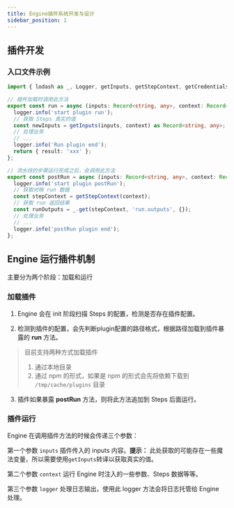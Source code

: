```yaml
---
title: Engine插件系统开发与设计
sidebar_position: 1
---
```


## 插件开发

### 入口文件示例

```ts
import { lodash as _, Logger, getInputs, getStepContext, getCredentials } from '@serverless-cd/core'; // core 支持方法: https://github.com/serverless-cd/toolkit/blob/master/packages/core/src/index.ts

// 插件加载时调用此方法
export const run = async (inputs: Record<string, any>, context: Record<string, any>, logger: Logger) => {
  logger.info('start plugin run');
  // 获取 Steps 真实的值
  const newInputs = getInputs(inputs, context) as Record<string, any>;
  // 处理业务
  // ...
  logger.info('Run plugin end');
  return { result: 'xxx' };
};

// 流水线的步骤运行完成之后，会调用此方法
export const postRun = async (inputs: Record<string, any>, context: Record<string, any>, logger: Logger) => {
  logger.info('start plugin postRun');
  // 获取对映 run 数据
  const stepContext = getStepContext(context);
  // 获取 run 返回结果
  const runOutputs = _.get(stepContext, 'run.outputs', {});
  // 处理业务
  // ...
  logger.info('postRun plugin end');
};
```

## Engine 运行插件机制

主要分为两个阶段：加载和运行

### 加载插件

1. Engine 会在 init 阶段扫描 Steps 的配置，检测是否存在插件配置。

2. 检测到插件的配置，会先判断plugin配置的路径格式，根据路径加载到插件暴露的 **run** 方法。

> 目前支持两种方式加载插件
>   1. 通过本地目录
>   2. 通过 npm 的形式，如果是 npm 的形式会先将依赖下载到 `/tmp/cache/plugins` 目录

3. 插件如果暴露 **postRun** 方法，则将此方法追加到 Steps 后面运行。


### 插件运行


Engine 在调用插件方法的时候会传递三个参数：

第一个参数 `inputs` 插件传入的 inputs 内容。**提示：** 此处获取的可能存在一些魔法变量，所以需要使用`getInputs`转译以获取真实的值。

第二个参数 `context` 运行 Engine 时注入的一些参数、Steps 数据等等。

第三个参数 `logger` 处理日志输出，使用此 logger 方法会将日志托管给 Engine 处理。

